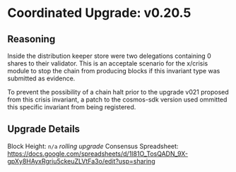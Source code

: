 # Coordinated Upgrade: v0.20.5

## Reasoning

Inside the distribution keeper store were two delegations containing 0 shares to their validator. This is an acceptale scenario for the x/crisis module to stop the chain from producing blocks if this invariant type was submitted as evidence. 

To prevent the possibility of a chain halt prior to the upgrade v021 proposed from this crisis invariant, a patch to the cosmos-sdk version used ommitted this specific invariant from being registered. 

## Upgrade Details 
Block Height: `n/a` *rolling upgrade*
Consensus Spreadsheet: https://docs.google.com/spreadsheets/d/1I81O_TosQADN_9X-gpXy8HAyxRgriu5ckeuZLVtFa3o/edit?usp=sharing
